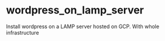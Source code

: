 # wordpress_on_lamp_server
Install wordpress on a LAMP server hosted on GCP. With whole infrastructure
